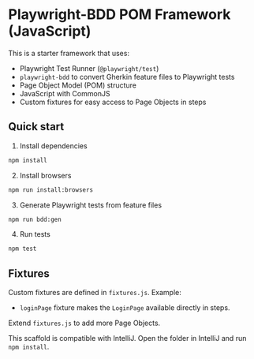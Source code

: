# Playwright-BDD POM Framework (JavaScript)

This is a starter framework that uses:
- Playwright Test Runner (`@playwright/test`)
- `playwright-bdd` to convert Gherkin feature files to Playwright tests
- Page Object Model (POM) structure
- JavaScript with CommonJS
- Custom fixtures for easy access to Page Objects in steps

## Quick start

1. Install dependencies
```bash
npm install
```

2. Install browsers
```bash
npm run install:browsers
```

3. Generate Playwright tests from feature files
```bash
npm run bdd:gen
```

4. Run tests
```bash
npm test
```

## Fixtures

Custom fixtures are defined in `fixtures.js`. Example:
- `loginPage` fixture makes the `LoginPage` available directly in steps.

Extend `fixtures.js` to add more Page Objects.

This scaffold is compatible with IntelliJ. Open the folder in IntelliJ and run `npm install`.
